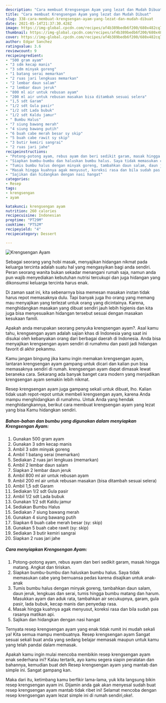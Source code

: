 ```yaml
---
description: "Cara membuat Krengsengan Ayam yang lezat dan Mudah Dibuat"
title: "Cara membuat Krengsengan Ayam yang lezat dan Mudah Dibuat"
slug: 338-cara-membuat-krengsengan-ayam-yang-lezat-dan-mudah-dibuat
date: 2021-05-14T21:37:30.428Z
image: https://img-global.cpcdn.com/recipes/af4b389bedb6f200/680x482cq70/krengsengan-ayam-foto-resep-utama.jpg
thumbnail: https://img-global.cpcdn.com/recipes/af4b389bedb6f200/680x482cq70/krengsengan-ayam-foto-resep-utama.jpg
cover: https://img-global.cpcdn.com/recipes/af4b389bedb6f200/680x482cq70/krengsengan-ayam-foto-resep-utama.jpg
author: Edgar Sanchez
ratingvalue: 3.6
reviewcount: 9
recipeingredient:
- "500 gram ayam"
- "3 sdm kecap manis"
- "3 sdm minyak goreng"
- "1 batang serai memarkan"
- "2 ruas jari lengkuas memarkan"
- "2 lembar daun salam"
- "2 lembar daun jeruk"
- "800 ml air untuk rebusan ayam"
- "200 ml air untuk rebusan masakan bisa ditambah sesuai selera"
- "1,5 sdt Garam"
- "1/2 sdt Gula pasir"
- "1/2 sdt Lada bubuk"
- "1/2 sdt Kaldu jamur"
- " Bumbu Halus"
- "7 siung bawang merah"
- "4 siung bawang putih"
- "6 buah cabe merah besar sy skip"
- "5 buah cabe rawit sy skip"
- "3 butir kemiri sangrai"
- "2 ruas jari jahe"
recipeinstructions:
- "Potong-potong ayam, rebus ayam dan beri sedikit garam, masak hingga matang. Angkat dan tiriskan."
- "Siapkan bumbu-bumbu dan haluskan bumbu halus. Saya tidak memasukan cabe yang bernuansa pedas karena disajikan untuk anak-anak"
- "Tumis bumbu halus dengan minyak goreng, tambahkan daun salam, daun jeruk, lengkuas dan serai, tumis hingga bumbu matang dan harum. Masukkan ayam dan aduk rata, tambahkan air secukupnya, garam, gula pasir, lada bubuk, kecap manis dan penyedap rasa."
- "Masak hingga kuahnya agak menyusut, koreksi rasa dan bila sudah pas rasanya matikan api."
- "Sajikan dan hidangkan dengan nasi hangat"
categories:
- Resep
tags:
- krengsengan
- ayam

katakunci: krengsengan ayam 
nutrition: 260 calories
recipecuisine: Indonesian
preptime: "PT29M"
cooktime: "PT52M"
recipeyield: "4"
recipecategory: Dessert

---
```



![Krengsengan Ayam](https://img-global.cpcdn.com/recipes/af4b389bedb6f200/680x482cq70/krengsengan-ayam-foto-resep-utama.jpg)

Sebagai seorang yang hobi masak, menyajikan hidangan nikmat pada keluarga tercinta adalah suatu hal yang mengasyikan bagi anda sendiri. Peran seorang  wanita bukan sekadar menangani rumah saja, namun anda pun wajib menyediakan kebutuhan nutrisi tercukupi dan juga hidangan yang dikonsumsi keluarga tercinta harus enak.

Di zaman  saat ini, kita sebenarnya bisa memesan masakan instan tidak harus repot memasaknya dulu. Tapi banyak juga lho orang yang memang mau menyajikan yang terlezat untuk orang yang dicintainya. Karena, menghidangkan masakan yang dibuat sendiri jauh lebih higienis dan kita juga bisa menyesuaikan hidangan tersebut sesuai dengan masakan kesukaan famili. 



Apakah anda merupakan seorang penyuka krengsengan ayam?. Asal kamu tahu, krengsengan ayam adalah sajian khas di Indonesia yang saat ini disukai oleh kebanyakan orang dari berbagai daerah di Indonesia. Anda bisa menyajikan krengsengan ayam sendiri di rumahmu dan pasti jadi hidangan favorit di akhir pekanmu.

Kamu jangan bingung jika kamu ingin memakan krengsengan ayam, lantaran krengsengan ayam gampang untuk dicari dan kalian pun bisa memasaknya sendiri di rumah. krengsengan ayam dapat dimasak lewat beraneka cara. Sekarang ada banyak banget cara modern yang menjadikan krengsengan ayam semakin lebih nikmat.

Resep krengsengan ayam juga gampang sekali untuk dibuat, lho. Kalian tidak usah repot-repot untuk membeli krengsengan ayam, karena Anda mampu menghidangkan di rumahmu. Untuk Anda yang hendak menghidangkannya, berikut cara membuat krengsengan ayam yang lezat yang bisa Kamu hidangkan sendiri.

<!--inarticleads1-->

##### Bahan-bahan dan bumbu yang digunakan dalam menyiapkan Krengsengan Ayam:

1. Gunakan 500 gram ayam
1. Gunakan 3 sdm kecap manis
1. Ambil 3 sdm minyak goreng
1. Ambil 1 batang serai (memarkan)
1. Sediakan 2 ruas jari lengkuas (memarkan)
1. Ambil 2 lembar daun salam
1. Siapkan 2 lembar daun jeruk
1. Ambil 800 ml air untuk rebusan ayam
1. Ambil 200 ml air untuk rebusan masakan (bisa ditambah sesuai selera)
1. Ambil 1,5 sdt Garam
1. Sediakan 1/2 sdt Gula pasir
1. Ambil 1/2 sdt Lada bubuk
1. Gunakan 1/2 sdt Kaldu jamur
1. Sediakan  Bumbu Halus
1. Sediakan 7 siung bawang merah
1. Gunakan 4 siung bawang putih
1. Siapkan 6 buah cabe merah besar (sy: skip)
1. Gunakan 5 buah cabe rawit (sy: skip)
1. Sediakan 3 butir kemiri sangrai
1. Siapkan 2 ruas jari jahe




<!--inarticleads2-->

##### Cara menyiapkan Krengsengan Ayam:

1. Potong-potong ayam, rebus ayam dan beri sedikit garam, masak hingga matang. Angkat dan tiriskan.
1. Siapkan bumbu-bumbu dan haluskan bumbu halus. Saya tidak memasukan cabe yang bernuansa pedas karena disajikan untuk anak-anak
1. Tumis bumbu halus dengan minyak goreng, tambahkan daun salam, daun jeruk, lengkuas dan serai, tumis hingga bumbu matang dan harum. Masukkan ayam dan aduk rata, tambahkan air secukupnya, garam, gula pasir, lada bubuk, kecap manis dan penyedap rasa.
1. Masak hingga kuahnya agak menyusut, koreksi rasa dan bila sudah pas rasanya matikan api.
1. Sajikan dan hidangkan dengan nasi hangat




Ternyata resep krengsengan ayam yang enak tidak rumit ini mudah sekali ya! Kita semua mampu membuatnya. Resep krengsengan ayam Sangat sesuai sekali buat anda yang sedang belajar memasak maupun untuk kamu yang telah pandai dalam memasak.

Apakah kamu ingin mulai mencoba membikin resep krengsengan ayam enak sederhana ini? Kalau tertarik, ayo kamu segera siapin peralatan dan bahannya, kemudian buat deh Resep krengsengan ayam yang mantab dan simple ini. Sangat gampang kan. 

Maka dari itu, ketimbang kamu berfikir lama-lama, yuk kita langsung bikin resep krengsengan ayam ini. Dijamin anda gak akan menyesal sudah buat resep krengsengan ayam mantab tidak ribet ini! Selamat mencoba dengan resep krengsengan ayam lezat simple ini di rumah sendiri,oke!.

